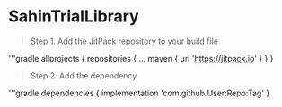 # SahinTrialLibrary

> Step 1. Add the JitPack repository to your build file

'''gradle
allprojects {
		repositories {
			...
			maven { url 'https://jitpack.io' }
		}
	}
  
  
> Step 2. Add the dependency

'''gradle
dependencies {
		implementation 'com.github.User:Repo:Tag'
	}
